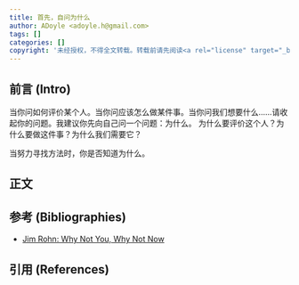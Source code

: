 ```yaml
---
title: 首先，自问为什么
author: ADoyle <adoyle.h@gmail.com>
tags: []
categories: []
copyright: '未经授权，不得全文转载。转载前请先阅读<a rel="license" target="_blank" href="//adoyle.me/blog/copyright.html">本站版权声明</a>'
---
```


## 前言 (Intro)

当你问如何评价某个人。当你问应该怎么做某件事。当你问我们想要什么……请收起你的问题。我建议你先向自己问一个问题：为什么。
为什么要评价这个人？为什么要做这件事？为什么我们需要它？

当努力寻找方法时，你是否知道为什么。


<!-- more -->

## 正文


## 参考 (Bibliographies)

- [Jim Rohn: Why Not You, Why Not Now][B1]

## 引用 (References)

[^1]: [][R1]


<!-- 以下是相关链接 -->

[R1]: <url> "备注"

[B1]: https://www.youtube.com/watch?v=Q7bPssMKxYI

